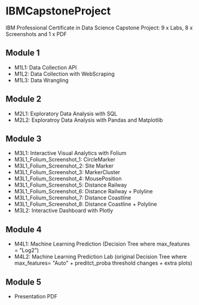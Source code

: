 # IBMCapstoneProject
IBM Professional Certificate in Data Science Capstone Project: 9 x Labs, 8 x Screenshots and 1 x PDF
## Module 1
 * M1L1: Data Collection API
 * M1L2: Data Collection with WebScraping
 * M1L3: Data Wrangling 
## Module 2
 * M2L1: Exploratory Data Analysis with SQL
 * M2L2: Exploratroy Data Analysis with Pandas and Matplotlib
## Module 3
 * M3L1: Interactive Visual Analytics with Folium
 * M3L1_Folium_Screenshot_1: CircleMarker
 * M3L1_Folium_Screenshot_2: Site Marker
 * M3L1_Folium_Screenshot_3: MarkerCluster
 * M3L1_Folium_Screenshot_4: MousePosition
 * M3L1_Folium_Screenshot_5: Distance Railway
 * M3L1_Folium_Screenshot_6: Distance Railway + Polyline
 * M3L1_Folium_Screenshot_7: Distance Coastline
 * M3L1_Folium_Screenshot_8: Distance Coastline + Polyline
 * M3L2: Interactive Dashboard with Plotly
## Module 4
 * M4L1: Machine Learning Prediction (Decision Tree where max_features = "Log2")
 * M4L2: Machine Learning Prediction Lab (original Decision Tree where max_features= "Auto" + preditct_proba threshold changes + extra plots)
## Module 5
 * Presentation PDF

